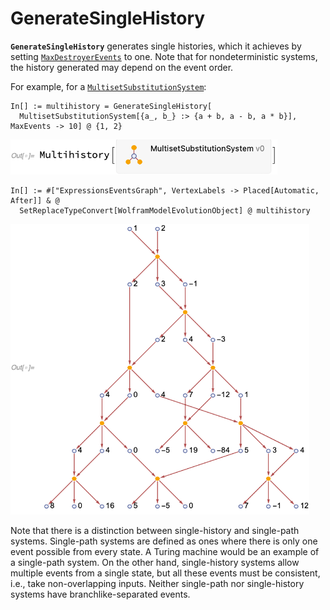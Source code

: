 # GenerateSingleHistory

**`GenerateSingleHistory`** generates single histories, which it achieves by setting
[`MaxDestroyerEvents`](MaxDestroyerEvents.md) to one. Note that for nondeterministic systems, the history generated may
depend on the event order.

For example, for a [`MultisetSubstitutionSystem`](/Documentation/Systems/MultisetSubstitutionSystem.md):

```wl
In[] := multihistory = GenerateSingleHistory[
  MultisetSubstitutionSystem[{a_, b_} :> {a + b, a - b, a * b}], MaxEvents -> 10] @ {1, 2}
```

<img src="/Documentation/Images/MultisetMultihistory.png" width="426.6">

```wl
In[] := #["ExpressionsEventsGraph", VertexLabels -> Placed[Automatic, After]] & @
  SetReplaceTypeConvert[WolframModelEvolutionObject] @ multihistory
```

<img src="/Documentation/Images/GenerateSingleHistoryExample.png" width="478.2">

Note that there is a distinction between single-history and single-path systems. Single-path systems are defined as ones
where there is only one event possible from every state. A Turing machine would be an example of a single-path system.
On the other hand, single-history systems allow multiple events from a single state, but all these events must be
consistent, i.e., take non-overlapping inputs. Neither single-path nor single-history systems have branchlike-separated
events.
